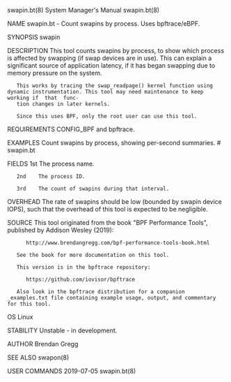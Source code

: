 swapin.bt(8)							    System Manager's Manual							  swapin.bt(8)

NAME
       swapin.bt - Count swapins by process. Uses bpftrace/eBPF.

SYNOPSIS
       swapin

DESCRIPTION
       This  tool counts swapins by process, to show which process is affected by swapping (if swap devices are in use). This can explain a significant source
       of application latency, if it has began swapping due to memory pressure on the system.

       This works by tracing the swap_readpage() kernel function using dynamic instrumentation. This tool may need maintenance to keep working if  that	 func‐
       tion changes in later kernels.

       Since this uses BPF, only the root user can use this tool.

REQUIREMENTS
       CONFIG_BPF and bpftrace.

EXAMPLES
       Count swapins by process, showing per-second summaries.
	      # swapin.bt

FIELDS
       1st    The process name.

       2nd    The process ID.

       3rd    The count of swapins during that interval.

OVERHEAD
       The rate of swapins should be low (bounded by swapin device IOPS), such that the overhead of this tool is expected to be negligible.

SOURCE
       This tool originated from the book "BPF Performance Tools", published by Addison Wesley (2019):

	      http://www.brendangregg.com/bpf-performance-tools-book.html

       See the book for more documentation on this tool.

       This version is in the bpftrace repository:

	      https://github.com/iovisor/bpftrace

       Also look in the bpftrace distribution for a companion _examples.txt file containing example usage, output, and commentary for this tool.

OS
       Linux

STABILITY
       Unstable - in development.

AUTHOR
       Brendan Gregg

SEE ALSO
       swapon(8)

USER COMMANDS								  2019-07-05								  swapin.bt(8)
